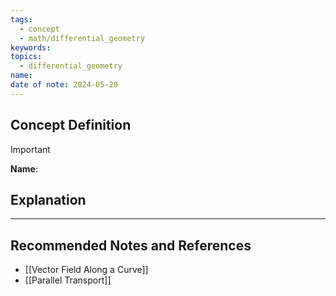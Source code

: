 ```yaml
---
tags:
  - concept
  - math/differential_geometry
keywords: 
topics:
  - differential_geometry
name: 
date of note: 2024-05-20
---
```


## Concept Definition

>[!important]
>**Name**: 



## Explanation





-----------
##  Recommended Notes and References

- [[Vector Field Along a Curve]]
- [[Parallel Transport]]


